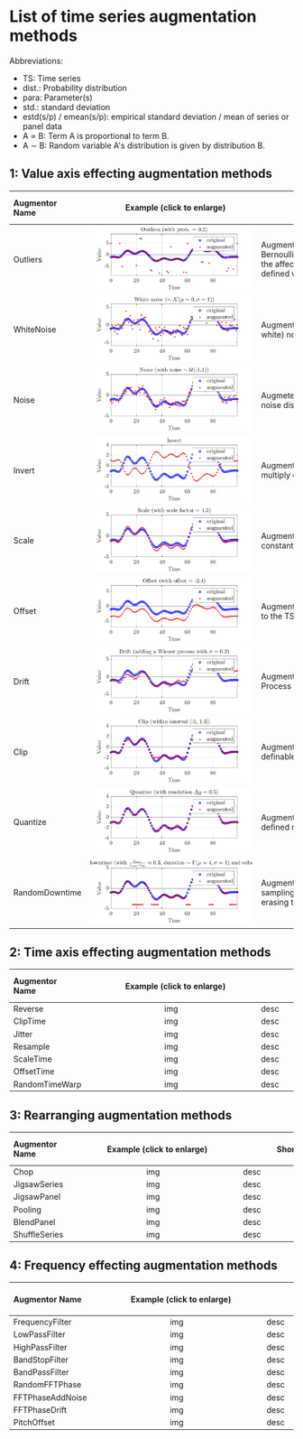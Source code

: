 # List of time series augmentation methods

Abbreviations:
 - TS: Time series
 - dist.: Probability distribution
 - para: Parameter(s)
 - std.: standard deviation
 - estd(s/p) / emean(s/p): empirical standard deviation / mean of series or panel data
 - A &prop; B: Term A is proportional to term B.
 - A &sim; B: Random variable A's distribution is given by distribution B.

## 1: Value axis effecting augmentation methods

| Augmentor Name | &nbsp;&nbsp;&nbsp;&nbsp;&nbsp;&nbsp;&nbsp;&nbsp;&nbsp;&nbsp;&nbsp;&nbsp;&nbsp;&nbsp;&nbsp;&nbsp;&nbsp;Example&nbsp;(click&nbsp;to&nbsp;enlarge)&nbsp;&nbsp;&nbsp;&nbsp;&nbsp;&nbsp;&nbsp;&nbsp;&nbsp;&nbsp;&nbsp;&nbsp;&nbsp; | &nbsp;&nbsp;&nbsp;&nbsp;&nbsp;&nbsp;&nbsp;&nbsp;&nbsp;&nbsp;&nbsp;&nbsp;&nbsp;&nbsp;&nbsp;&nbsp;Short&nbsp;description&nbsp;&nbsp;&nbsp;&nbsp;&nbsp;&nbsp;&nbsp;&nbsp;&nbsp;&nbsp;&nbsp;&nbsp;&nbsp;&nbsp;&nbsp;&nbsp; | &nbsp;&nbsp;&nbsp;&nbsp;&nbsp;&nbsp;&nbsp;&nbsp;&nbsp;Parameters&nbsp;&nbsp;&nbsp;&nbsp;&nbsp;&nbsp;&nbsp;&nbsp;&nbsp; | No. of para. | Fittable&nbsp;Param.&nbsp;to series / panel? | reversible | random | changing TS length | Sources |
| :-- | :---: | :-------------- | :------- | :--: | :--- | :------: | :--: | :--------------: | :-- |
|Outliers|![image outliers](img/Outliers.png)|Augmenter adds outliers using a Bernoulli process and substitutes the affected samples by user defined values/dist.|p, substitute value / dist.|2|outlier dist. scale &prop; estd(s/p)|no|yes|no| |
|WhiteNoise|![image white noise](img/White_noise.png)|Augmenter adding Gaussian (i.e. white) noise to each TS.|std. of noise|1|std of noise &prop; estd(s/p)|no|yes|no| |
|Noise|![image Outliers](img/Noise.png)| Augmeter adding any user defined noise dist. to TS.|noise distribution description|dep.|dist. scale para. &prop; estd(s/p)|no|yes|no| |
|Invert|![image invert](img/Invert.png)|Augmenter inverting the TS (i.e. multiply each value with -1).|-|0|-|yes|no|no| |
|Scale|![image scale](img/Scale.png)|Augmenter scaling the TS by a constant factor.|scale factor|1|scale factor &prop; estd(s/p)|yes|no|no| |
|Offset|![image offset](img/Offset.png)|Augmenter adding a constant offset to the TS.|offset|1|offset &prop; emean(s/p)|yes|no|no| |
|Drift|![image drift](img/Drift.png)|Augmenter adding a random Wiener Process to TS.|std. of Wiener process|1|std of Wiener &prop; estd(s/p)|no|yes|no| |
|Clip|![image clip](img/Clip.png)|Augmenter clipping the TS between definable min and max values.|min, max|2|min, max &prop; quantile(s/p)|no|no|no| |
|Quantize|![image quantize](img/Quantize.png)|Augmenter quantizes TS (down) to defined resolution.|resolution increment|1|resolution increment &prop; estd(s/p)|no|no|no| |
|RandomDowntime|![image random Drift](img/Random_downtime.png)| Augmenter simulating user defined sampling failures by substituting or erasing the effected TS samples. |downtime percentage, mean and std. of a downtime's duration, substitute|4|-|no|yes|no| |

## 2: Time axis effecting augmentation methods

| Augmentor Name | &nbsp;&nbsp;&nbsp;&nbsp;&nbsp;&nbsp;&nbsp;&nbsp;&nbsp;&nbsp;&nbsp;&nbsp;&nbsp;&nbsp;&nbsp;&nbsp;&nbsp;Example&nbsp;(click&nbsp;to&nbsp;enlarge)&nbsp;&nbsp;&nbsp;&nbsp;&nbsp;&nbsp;&nbsp;&nbsp;&nbsp;&nbsp;&nbsp;&nbsp;&nbsp; | &nbsp;&nbsp;&nbsp;&nbsp;&nbsp;&nbsp;&nbsp;&nbsp;&nbsp;&nbsp;&nbsp;&nbsp;&nbsp;&nbsp;&nbsp;&nbsp;Short&nbsp;description&nbsp;&nbsp;&nbsp;&nbsp;&nbsp;&nbsp;&nbsp;&nbsp;&nbsp;&nbsp;&nbsp;&nbsp;&nbsp;&nbsp;&nbsp;&nbsp; | &nbsp;&nbsp;&nbsp;&nbsp;&nbsp;&nbsp;&nbsp;&nbsp;&nbsp;Parameters&nbsp;&nbsp;&nbsp;&nbsp;&nbsp;&nbsp;&nbsp;&nbsp;&nbsp; | No. of para. | Fittable&nbsp;Param.&nbsp;to series / panel? | reversible | random | changing TS length | Sources |
| :-- | :---: | :-------------- | :------- | :--: | :--- | :------: | :--: | :--------------: | :-- |
|Reverse| img | desc | para | no. | fittable | rev. | rand. | length | sources |
|ClipTime| img | desc | para | no. | fittable | rev. | rand. | length | sources |
|Jitter| img | desc | para | no. | fittable | rev. | rand. | length | sources |
|Resample| img | desc | para | no. | fittable | rev. | rand. | length | sources |
|ScaleTime| img | desc | para | no. | fittable | rev. | rand. | length | sources |
|OffsetTime| img | desc | para | no. | fittable | rev. | rand. | length | sources |
|RandomTimeWarp| img | desc | para | no. | fittable | rev. | rand. | length | sources |

## 3: Rearranging augmentation methods

| Augmentor Name | &nbsp;&nbsp;&nbsp;&nbsp;&nbsp;&nbsp;&nbsp;&nbsp;&nbsp;&nbsp;&nbsp;&nbsp;&nbsp;&nbsp;&nbsp;&nbsp;&nbsp;Example&nbsp;(click&nbsp;to&nbsp;enlarge)&nbsp;&nbsp;&nbsp;&nbsp;&nbsp;&nbsp;&nbsp;&nbsp;&nbsp;&nbsp;&nbsp;&nbsp;&nbsp; | &nbsp;&nbsp;&nbsp;&nbsp;&nbsp;&nbsp;&nbsp;&nbsp;&nbsp;&nbsp;&nbsp;&nbsp;&nbsp;&nbsp;&nbsp;&nbsp;Short&nbsp;description&nbsp;&nbsp;&nbsp;&nbsp;&nbsp;&nbsp;&nbsp;&nbsp;&nbsp;&nbsp;&nbsp;&nbsp;&nbsp;&nbsp;&nbsp;&nbsp; | &nbsp;&nbsp;&nbsp;&nbsp;&nbsp;&nbsp;&nbsp;&nbsp;&nbsp;Parameters&nbsp;&nbsp;&nbsp;&nbsp;&nbsp;&nbsp;&nbsp;&nbsp;&nbsp; | No. of para. | Fittable&nbsp;Param.&nbsp;to series / panel? | reversible | random | changing TS length | Sources |
| :-- | :---: | :-------------- | :------- | :--: | :--- | :------: | :--: | :--------------: | :-- |
|Chop| img | desc | para | no. | fittable | rev. | rand. | length | sources |
|JigsawSeries| img | desc | para | no. | fittable | rev. | rand. | length | sources |
|JigsawPanel| img | desc | para | no. | fittable | rev. | rand. | length | sources |
|Pooling| img | desc | para | no. | fittable | rev. | rand. | length | sources |
|BlendPanel| img | desc | para | no. | fittable | rev. | rand. | length | sources |
|ShuffleSeries| img | desc | para | no. | fittable | rev. | rand. | length | sources |

## 4: Frequency effecting augmentation methods

| Augmentor Name | &nbsp;&nbsp;&nbsp;&nbsp;&nbsp;&nbsp;&nbsp;&nbsp;&nbsp;&nbsp;&nbsp;&nbsp;&nbsp;&nbsp;&nbsp;&nbsp;&nbsp;Example&nbsp;(click&nbsp;to&nbsp;enlarge)&nbsp;&nbsp;&nbsp;&nbsp;&nbsp;&nbsp;&nbsp;&nbsp;&nbsp;&nbsp;&nbsp;&nbsp;&nbsp; | &nbsp;&nbsp;&nbsp;&nbsp;&nbsp;&nbsp;&nbsp;&nbsp;&nbsp;&nbsp;&nbsp;&nbsp;&nbsp;&nbsp;&nbsp;&nbsp;Short&nbsp;description&nbsp;&nbsp;&nbsp;&nbsp;&nbsp;&nbsp;&nbsp;&nbsp;&nbsp;&nbsp;&nbsp;&nbsp;&nbsp;&nbsp;&nbsp;&nbsp; | &nbsp;&nbsp;&nbsp;&nbsp;&nbsp;&nbsp;&nbsp;&nbsp;&nbsp;Parameters&nbsp;&nbsp;&nbsp;&nbsp;&nbsp;&nbsp;&nbsp;&nbsp;&nbsp; | No. of para. | Fittable&nbsp;Param.&nbsp;to series / panel? | reversible | random | changing TS length | Sources |
| :-- | :---: | :-------------- | :------- | :--: | :--- | :------: | :--: | :--------------: | :-- |
|FrequencyFilter| img | desc | para | no. | fittable | rev. | rand. | length | sources |
|LowPassFilter| img | desc | para | no. | fittable | rev. | rand. | length | sources |
|HighPassFilter| img | desc | para | no. | fittable | rev. | rand. | length | sources |
|BandStopFilter| img | desc | para | no. | fittable | rev. | rand. | length | sources |
|BandPassFilter| img | desc | para | no. | fittable | rev. | rand. | length | sources |
|RandomFFTPhase| img | desc | para | no. | fittable | rev. | rand. | length | sources |
|FFTPhaseAddNoise| img | desc | para | no. | fittable | rev. | rand. | length | sources |
|FFTPhaseDrift| img | desc | para | no. | fittable | rev. | rand. | length | sources |
|PitchOffset| img | desc | para | no. | fittable | rev. | rand. | length | sources |

